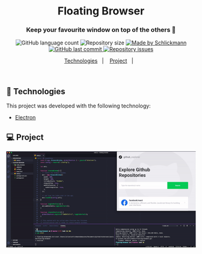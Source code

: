<h1 align="center">Floating Browser</h1>

<h3 align="center">Keep your favourite window on top of the others 🚀</h3>

<p align="center">
  <img alt="GitHub language count" src="https://img.shields.io/github/languages/count/Schlickmann/floating-browser?color=%2304D361">

  <img alt="Repository size" src="https://img.shields.io/github/repo-size/Schlickmann/floating-browser">

  <a href="https://www.linkedin.com/in/juliani-schlickmann-damasceno/" target="_blank">
    <img alt="Made by Schlickmann" src="https://img.shields.io/badge/made%20by-Schlickmann-%2304D361">
  </a>

  <a href="https://github.com/Schlickmann/floating-browser/commits/master">
    <img alt="GitHub last commit" src="https://img.shields.io/github/last-commit/Schlickmann/floating-browser">
  </a>

  <a href="https://github.com/Schlickmann/floating-browser/issues">
    <img alt="Repository issues" src="https://img.shields.io/github/issues/Schlickmann/floating-browser">
  </a>
</p>
<p align="center">
  <a href="#rocket-Technologies">Technologies</a>&nbsp;&nbsp;&nbsp;|&nbsp;&nbsp;&nbsp;
  <a href="#-project">Project</a>&nbsp;&nbsp;&nbsp;|&nbsp;&nbsp;&nbsp;
</p>

<br>

## :rocket: Technologies

This project was developed with the following technology:

- [Electron](https://www.electronjs.org/)

## 💻 Project

<img alt="Floating Browser" src="./.github/floating-browser.gif" width="600px" />
